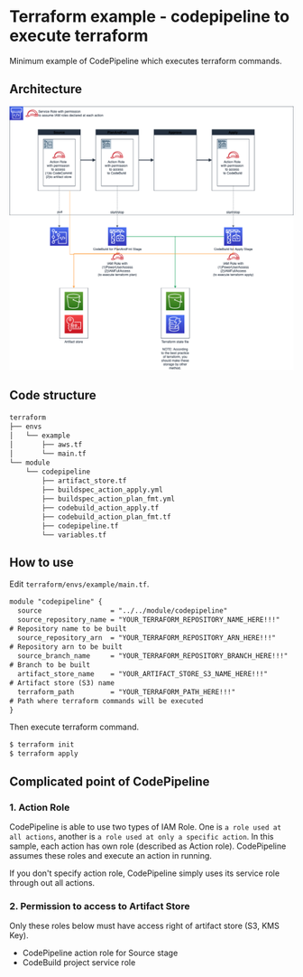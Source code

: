 # Terraform example - codepipeline to execute terraform
Minimum example of CodePipeline which executes terraform commands.

## Architecture
![Architecture](./doc/architecture.drawio.png)

## Code structure
```
terraform
├── envs
│   └── example
│       ├── aws.tf
│       └── main.tf
└── module
    └── codepipeline
        ├── artifact_store.tf
        ├── buildspec_action_apply.yml
        ├── buildspec_action_plan_fmt.yml
        ├── codebuild_action_apply.tf
        ├── codebuild_action_plan_fmt.tf
        ├── codepipeline.tf
        └── variables.tf
```

## How to use
Edit `terraform/envs/example/main.tf`.

```
module "codepipeline" {
  source                 = "../../module/codepipeline"
  source_repository_name = "YOUR_TERRAFORM_REPOSITORY_NAME_HERE!!!"   # Repository name to be built
  source_repository_arn  = "YOUR_TERRAFORM_REPOSITORY_ARN_HERE!!!"    # Repository arn to be built
  source_branch_name     = "YOUR_TERRAFORM_REPOSITORY_BRANCH_HERE!!!" # Branch to be built
  artifact_store_name    = "YOUR_ARTIFACT_STORE_S3_NAME_HERE!!!"      # Artifact store (S3) name
  terraform_path         = "YOUR_TERRAFORM_PATH_HERE!!!"              # Path where terraform commands will be executed
}
```

Then execute terraform command.

```
$ terraform init
$ terraform apply
```

## Complicated point of CodePipeline
### 1. Action Role
CodePipeline is able to use two types of IAM Role. One is `a role used at all actions`, another is `a role used at only a specific action`.
In this sample, each action has own role (described as Action role). CodePipeline assumes these roles and execute an action in running.

If you don't specify action role, CodePipeline simply uses its service role through out all actions.

### 2. Permission to access to Artifact Store
Only these roles below must have access right of artifact store (S3, KMS Key).

- CodePipeline action role for Source stage
- CodeBuild project service role
